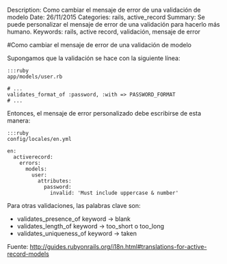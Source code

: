Description: Como cambiar el mensaje de error de una validación de modelo
Date: 26/11/2015
Categories: rails, active_record
Summary: Se puede personalizar el mensaje de error de una validación para hacerlo más humano.
Keywords: rails, active record, validación, mensaje de error

#Como cambiar el mensaje de error de una validación de modelo

Supongamos que la validación se hace con la siguiente línea:

    :::ruby
    app/models/user.rb

    # ...
    validates_format_of :password, :with => PASSWORD_FORMAT
    # ...

Entonces, el mensaje de error personalizado debe escribirse de esta manera:

    :::ruby
    config/locales/en.yml

    en:
      activerecord:
        errors:
          models:
            user:
              attributes:
                password:
                  invalid: 'Must include uppercase & number'

Para otras validaciones, las palabras clave son:

- validates_presence_of keyword    ->  blank
- validates_length_of keyword      ->  too_short o too_long
- validates_uniqueness_of keyword  ->  taken

Fuente: <http://guides.rubyonrails.org/i18n.html#translations-for-active-record-models>